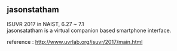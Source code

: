 ## jasonstatham
ISUVR 2017 in NAIST, 6.27 ~ 7.1 <br/>
jasonsatatham is a virtual companion based smartphone interface.


reference : 
http://www.uvrlab.org/isuvr/2017/main.html

